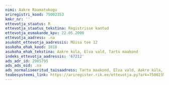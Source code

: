 ```yaml
---
nimi: Aakre Raamatukogu
ariregistri_kood: 75002353
kmkr_nr: ''
ettevotja_staatus: R
ettevotja_staatus_tekstina: Registrisse kantud
ettevotja_esmakande_kpv: 22.05.2000
ettevotja_aadress: .na
asukoht_ettevotja_aadressis: Mõisa tee 12
asukoha_ehak_kood: 1018
asukoha_ehak_tekstina: Aakre küla, Elva vald, Tartu maakond
indeks_ettevotja_aadressis: '67212'
ads_adr_id: 2985795
ads_ads_oid: .na
ads_normaliseeritud_taisaadress: Tartu maakond, Elva vald, Aakre küla, Mõisa tee 12
teabesysteemi_link: https://ariregister.rik.ee/ettevotja.py?ark=75002353&ref=rekvisiidid
---
```

